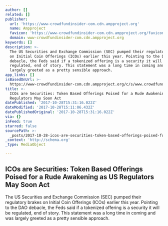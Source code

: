 ```yaml
---
author: []
related: []
publisher:
  url: 'https://www-crowdfundinsider-com.cdn.ampproject.org'
  name: Ampproject
  favicon: 'https://www-crowdfundinsider-com.cdn.ampproject.org/favicon.ico'
  domain: www-crowdfundinsider-com.cdn.ampproject.org
keywords: []
description: >-
  The US Securities and Exchange Commission (SEC) pumped their regulatory brakes
  on Initial Coin Offerings (ICOs) earlier this year. Pointing to the DAO
  debacle, the Feds said if a tokenized offering is a security it will be
  regulated, end of story. This statement was a long time in coming and was
  largely greeted as a pretty sensible approach.
app_links: []
isBasedOnUrl: >-
  https://www-crowdfundinsider-com.cdn.ampproject.org/c/s/www.crowdfundinsider.com/2017/10/123748-icos-securities-token-based-offerings-may-poised-rude-awakening-us-regulators-act/amp/
title: >-
  ICOs are Securities: Token Based Offerings Poised for a Rude Awakening as US
  Regulators May Soon Act
datePublished: '2017-10-28T15:31:16.022Z'
dateModified: '2017-10-28T15:11:06.432Z'
datePublishedOriginal: '2017-10-28T15:31:16.022Z'
via: {}
inFeed: true
starred: false
sourcePath: >-
  _posts/2017-10-28-icos-are-securities-token-based-offerings-poised-for-a-rude.md
_context: 'http://schema.org'
_type: MediaObject

---
```

<article style=""><h1>ICOs are Securities: Token Based Offerings Poised for a Rude Awakening as US Regulators May Soon Act</h1><p>The US Securities and Exchange Commission (SEC) pumped their regulatory brakes on Initial Coin Offerings (ICOs) earlier this year. Pointing to the DAO debacle, the Feds said if a tokenized offering is a security it will be regulated, end of story. This statement was a long time in coming and was largely greeted as a pretty sensible approach.</p></article>
